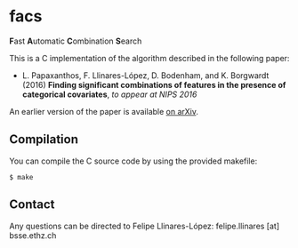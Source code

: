 # facs

**F**ast **A**utomatic **C**ombination **S**earch

This is a C implementation of the algorithm described in the following paper:

* L. Papaxanthos, F. Llinares-López,  D. Bodenham, and K. Borgwardt (2016)
**Finding significant combinations of features in the presence of categorical covariates**, _to appear at NIPS 2016_

An earlier version of the paper is available [on arXiv](http://front.math.ucdavis.edu/1508.05803).


## Compilation
You can compile the C source code by using the provided makefile:

```
$ make
```

## Contact 

Any questions can be directed to Felipe Llinares-López: felipe.llinares [at] bsse.ethz.ch  
